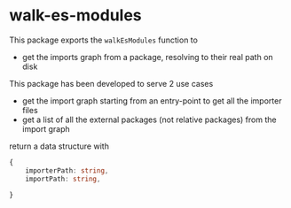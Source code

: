# walk-es-modules

This package exports the `walkEsModules` function to
- get the imports graph from a package, resolving to their real path on disk


This package has been developed to serve 2 use cases
- get the import graph starting from an entry-point to get all the importer files
- get a list of all the external packages (not relative packages) from the import graph

return a data structure with

```ts
{
    importerPath: string,
    importPath: string,

}
```

```

```
